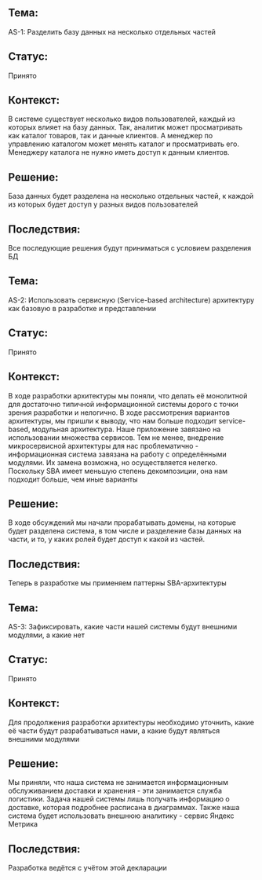 ## Тема: 
AS-1: Разделить базу данных на несколько отдельных частей

## Статус:
Принято

## Контекст: 
В системе существует несколько видов пользователей, каждый из которых влияет на базу данных. Так, аналитик может просматривать как каталог товаров, так и данные клиентов. А менеджер по управлению каталогом может менять каталог и просматривать его. Менеджеру каталога не нужно иметь доступ к данным клиентов.

## Решение:
База данных будет разделена на несколько отдельных частей, к каждой из которых будет доступ у разных видов пользователей

## Последствия:
Все последующие решения будут приниматься с условием разделения БД

## Тема: 
AS-2: Использовать сервисную (Service-based architecture) архитектуру как базовую в разработке и представлении

## Статус:
Принято

## Контекст: 
В ходе разработки архитектуры мы поняли, что делать её монолитной для достаточно типичной информационной системы дорого с точки зрения разработки и нелогично. В ходе рассмотрения вариантов архитектуры, мы пришли к выводу, что нам больше подходит service-based, модульная архитектура. Наше приложение завязано на использовании множества сервисов. Тем не менее, внедрение микросервисной архитектуры для нас проблематично - информационная система завязана на работу с определёнными модулями. Их замена возможна, но осуществляется нелегко. Поскольку SBA имеет меньшую степень декомпозиции, она нам подходит больше, чем иные варианты

## Решение:
В ходе обсуждений мы начали прорабатывать домены, на которые будет разделена система, в том числе и разделение базы данных на части, и то, у каких ролей будет доступ к какой из частей.

## Последствия:
Теперь в разработке мы применяем паттерны SBA-архитектуры

## Тема: 
AS-3: Зафиксировать, какие части нашей системы будут внешними модулями, а какие нет

## Статус:
Принято

## Контекст: 
Для продолжения разработки архитектуры необходимо уточнить, какие её части будут разрабатываться нами, а какие будут являться внешними модулями

## Решение:
Мы приняли, что наша система не занимается информационным обслуживанием доставки и хранения - эти занимается служба логистики. Задача нашей системы лишь получать информацию о доставке, которая подробнее расписана в диаграммах. Также наша система будет использовать внешнюю аналитику - сервис Яндекс Метрика

## Последствия:
Разработка ведётся с учётом этой декларации